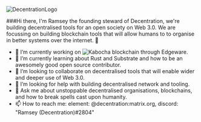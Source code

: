 ![DecentrationLogo](https://user-images.githubusercontent.com/45230082/142871333-a25292f4-1db4-428f-b1c3-5e493520baed.png)

###Hi there, I'm Ramsey the founding steward of Decentration, we're building decentralised tools for an open society on Web 3.0. We are focussing on building blockchain tools that will allow humans to to organise in better systems over the internet. 👋

- 🔭 I’m currently working on ![Kabocha blockchain through Edgeware.](https://github.com/Kabocha-Network/) 
- 🌱 I’m currently learning about Rust and Substrate and how to be an awesomely good open source contributor.
- 👯 I’m looking to collaborate on decentralised tools that will enable wider and deeper use of Web 3.0.
- 🤔 I’m looking for help with building decentralised network and tooling. 
- 💬 Ask me about unstoppable decentralised organisations, blockchains, and how to break spells cast upon humanity. 
- 📫 How to reach me: element: @decentration:matrix.org, discord: "Ramsey (Decentration)#2804"
